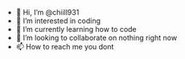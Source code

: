 - 👋 Hi, I’m @chiill931
- 👀 I’m interested in coding 
- 🌱 I’m currently learning how to code
- 💞️ I’m looking to collaborate on nothing right now
- 📫 How to reach me you dont

<!---
chiill931/chiill931 is a ✨ special ✨ repository because its `README.md` (this file) appears on your GitHub profile.
You can click the Preview link to take a look at your changes.
--->
